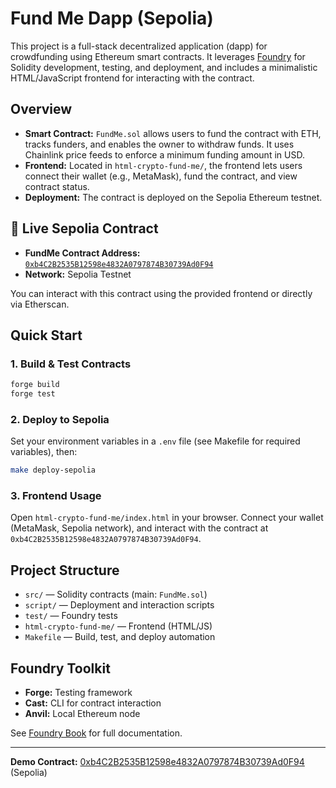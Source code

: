 # Fund Me Dapp (Sepolia)

This project is a full-stack decentralized application (dapp) for crowdfunding using Ethereum smart contracts. It leverages [Foundry](https://book.getfoundry.sh/) for Solidity development, testing, and deployment, and includes a minimalistic HTML/JavaScript frontend for interacting with the contract.

## Overview

- **Smart Contract:** `FundMe.sol` allows users to fund the contract with ETH, tracks funders, and enables the owner to withdraw funds. It uses Chainlink price feeds to enforce a minimum funding amount in USD.
- **Frontend:** Located in `html-crypto-fund-me/`, the frontend lets users connect their wallet (e.g., MetaMask), fund the contract, and view contract status.
- **Deployment:** The contract is deployed on the Sepolia Ethereum testnet.

## 🚀 Live Sepolia Contract

- **FundMe Contract Address:** [`0xb4C2B2535B12598e4832A0797874B30739Ad0F94`](https://sepolia.etherscan.io/address/0xb4C2B2535B12598e4832A0797874B30739Ad0F94)
- **Network:** Sepolia Testnet

You can interact with this contract using the provided frontend or directly via Etherscan.

## Quick Start

### 1. Build & Test Contracts

```bash
forge build
forge test
```

### 2. Deploy to Sepolia

Set your environment variables in a `.env` file (see Makefile for required variables), then:

```bash
make deploy-sepolia
```

### 3. Frontend Usage

Open `html-crypto-fund-me/index.html` in your browser. Connect your wallet (MetaMask, Sepolia network), and interact with the contract at `0xb4C2B2535B12598e4832A0797874B30739Ad0F94`.

## Project Structure

- `src/` — Solidity contracts (main: `FundMe.sol`)
- `script/` — Deployment and interaction scripts
- `test/` — Foundry tests
- `html-crypto-fund-me/` — Frontend (HTML/JS)
- `Makefile` — Build, test, and deploy automation

## Foundry Toolkit

- **Forge:** Testing framework
- **Cast:** CLI for contract interaction
- **Anvil:** Local Ethereum node

See [Foundry Book](https://book.getfoundry.sh/) for full documentation.

---

**Demo Contract:** [0xb4C2B2535B12598e4832A0797874B30739Ad0F94](https://sepolia.etherscan.io/address/0xb4C2B2535B12598e4832A0797874B30739Ad0F94) (Sepolia)
